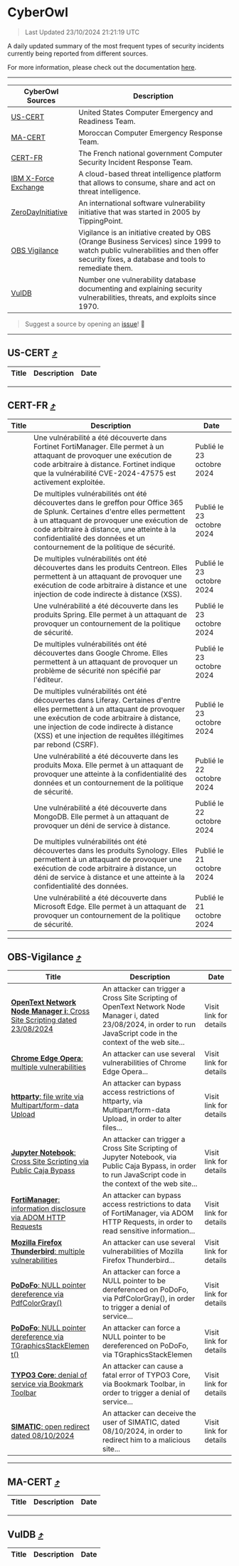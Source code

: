 
 <div id='top'></div>

# CyberOwl

 > Last Updated 23/10/2024 21:21:19 UTC
 
 A daily updated summary of the most frequent types of security incidents currently being reported from different sources.
 
 For more information, please check out the documentation [here](./docs/README.md).
 
 ---
 |CyberOwl Sources|Description|
 |---|---|
 |[US-CERT](#us-cert-arrow_heading_up)|United States Computer Emergency and Readiness Team.|
 |[MA-CERT](#ma-cert-arrow_heading_up)|Moroccan Computer Emergency Response Team.|
 |[CERT-FR](#cert-fr-arrow_heading_up)|The French national government Computer Security Incident Response Team.|
 |[IBM X-Force Exchange](#ibmcloud-arrow_heading_up)|A cloud-based threat intelligence platform that allows to consume, share and act on threat intelligence.|
 |[ZeroDayInitiative](#zerodayinitiative-arrow_heading_up)|An international software vulnerability initiative that was started in 2005 by TippingPoint.|
 |[OBS Vigilance](#obs-vigilance-arrow_heading_up)|Vigilance is an initiative created by OBS (Orange Business Services) since 1999 to watch public vulnerabilities and then offer security fixes, a database and tools to remediate them.|
 |[VulDB](#vuldb-arrow_heading_up)|Number one vulnerability database documenting and explaining security vulnerabilities, threats, and exploits since 1970.|
 
 > Suggest a source by opening an [issue](https://github.com/karimhabush/cyberowl/issues)! :raised_hands:
 ---

## US-CERT [:arrow_heading_up:](#cyberowl)

 |Title|Description|Date|
 |---|---|---|
 
 ---

## CERT-FR [:arrow_heading_up:](#cyberowl)

 |Title|Description|Date|
 |---|---|---|
 |[](https://www.cert.ssi.gouv.fr/avis/CERTFR-2024-AVI-0917/)|Une vulnérabilité a été découverte dans Fortinet FortiManager. Elle permet à un attaquant de provoquer une exécution de code arbitraire à distance. Fortinet indique que la vulnérabilité CVE-2024-47575 est activement exploitée.|Publié le 23 octobre 2024|
 |[](https://www.cert.ssi.gouv.fr/avis/CERTFR-2024-AVI-0916/)|De multiples vulnérabilités ont été découvertes dans le greffon pour Office 365 de Splunk. Certaines d'entre elles permettent à un attaquant de provoquer une exécution de code arbitraire à distance, une atteinte à la confidentialité des données et un contournement de la politique de sécurité.|Publié le 23 octobre 2024|
 |[](https://www.cert.ssi.gouv.fr/avis/CERTFR-2024-AVI-0915/)|De multiples vulnérabilités ont été découvertes dans les produits Centreon. Elles permettent à un attaquant de provoquer une exécution de code arbitraire à distance et une injection de code indirecte à distance (XSS).|Publié le 23 octobre 2024|
 |[](https://www.cert.ssi.gouv.fr/avis/CERTFR-2024-AVI-0914/)|Une vulnérabilité a été découverte dans les produits Spring. Elle permet à un attaquant de provoquer un contournement de la politique de sécurité.|Publié le 23 octobre 2024|
 |[](https://www.cert.ssi.gouv.fr/avis/CERTFR-2024-AVI-0913/)|De multiples vulnérabilités ont été découvertes dans Google Chrome. Elles permettent à un attaquant de provoquer un problème de sécurité non spécifié par l'éditeur.|Publié le 23 octobre 2024|
 |[](https://www.cert.ssi.gouv.fr/avis/CERTFR-2024-AVI-0912/)|De multiples vulnérabilités ont été découvertes dans Liferay. Certaines d'entre elles permettent à un attaquant de provoquer une exécution de code arbitraire à distance, une injection de code indirecte à distance (XSS) et une injection de requêtes illégitimes par rebond (CSRF).|Publié le 23 octobre 2024|
 |[](https://www.cert.ssi.gouv.fr/avis/CERTFR-2024-AVI-0911/)|Une vulnérabilité a été découverte dans les produits Moxa. Elle permet à un attaquant de provoquer une atteinte à la confidentialité des données et un contournement de la politique de sécurité.|Publié le 22 octobre 2024|
 |[](https://www.cert.ssi.gouv.fr/avis/CERTFR-2024-AVI-0910/)|Une vulnérabilité a été découverte dans MongoDB. Elle permet à un attaquant de provoquer un déni de service à distance.|Publié le 22 octobre 2024|
 |[](https://www.cert.ssi.gouv.fr/avis/CERTFR-2024-AVI-0909/)|De multiples vulnérabilités ont été découvertes dans les produits Synology. Elles permettent à un attaquant de provoquer une exécution de code arbitraire à distance, un déni de service à distance et une atteinte à la confidentialité des données.|Publié le 21 octobre 2024|
 |[](https://www.cert.ssi.gouv.fr/avis/CERTFR-2024-AVI-0908/)|Une vulnérabilité a été découverte dans Microsoft Edge. Elle permet à un attaquant de provoquer un contournement de la politique de sécurité.|Publié le 21 octobre 2024|
 
 ---

## OBS-Vigilance [:arrow_heading_up:](#cyberowl)

 |Title|Description|Date|
 |---|---|---|
 |[<a href="https://vigilance.fr/vulnerability/OpenText-Network-Node-Manager-i-Cross-Site-Scripting-dated-23-08-2024-45011" class="noirorange"><b>OpenText Network Node Manager i</b>: Cross Site Scripting dated 23/08/2024</a>](https://vigilance.fr/vulnerability/OpenText-Network-Node-Manager-i-Cross-Site-Scripting-dated-23-08-2024-45011)|An attacker can trigger a Cross Site Scripting of OpenText Network Node Manager i, dated 23/08/2024, in order to run JavaScript code in the context of the web site...|Visit link for details|
 |[<a href="https://vigilance.fr/vulnerability/Chrome-Edge-Opera-multiple-vulnerabilities-43358" class="noirorange"><b>Chrome  Edge  Opera</b>: multiple vulnerabilities</a>](https://vigilance.fr/vulnerability/Chrome-Edge-Opera-multiple-vulnerabilities-43358)|An attacker can use several vulnerabilities of Chrome  Edge  Opera...|Visit link for details|
 |[<a href="https://vigilance.fr/vulnerability/httparty-file-write-via-Multipart-form-data-Upload-43357" class="noirorange"><b>httparty</b>: file write via Multipart/form-data Upload</a>](https://vigilance.fr/vulnerability/httparty-file-write-via-Multipart-form-data-Upload-43357)|An attacker can bypass access restrictions of httparty, via Multipart/form-data Upload, in order to alter files...|Visit link for details|
 |[<a href="https://vigilance.fr/vulnerability/Jupyter-Notebook-Cross-Site-Scripting-via-Public-Caja-Bypass-45009" class="noirorange"><b>Jupyter Notebook</b>: Cross Site Scripting via Public Caja Bypass</a>](https://vigilance.fr/vulnerability/Jupyter-Notebook-Cross-Site-Scripting-via-Public-Caja-Bypass-45009)|An attacker can trigger a Cross Site Scripting of Jupyter Notebook, via Public Caja Bypass, in order to run JavaScript code in the context of the web site...|Visit link for details|
 |[<a href="https://vigilance.fr/vulnerability/FortiManager-information-disclosure-via-ADOM-HTTP-Requests-45330" class="noirorange"><b>FortiManager</b>: information disclosure via ADOM HTTP Requests</a>](https://vigilance.fr/vulnerability/FortiManager-information-disclosure-via-ADOM-HTTP-Requests-45330)|An attacker can bypass access restrictions to data of FortiManager, via ADOM HTTP Requests, in order to read sensitive information...|Visit link for details|
 |[<a href="https://vigilance.fr/vulnerability/Mozilla-Firefox-Thunderbird-multiple-vulnerabilities-43355" class="noirorange"><b>Mozilla Firefox  Thunderbird</b>: multiple vulnerabilities</a>](https://vigilance.fr/vulnerability/Mozilla-Firefox-Thunderbird-multiple-vulnerabilities-43355)|An attacker can use several vulnerabilities of Mozilla Firefox  Thunderbird...|Visit link for details|
 |[<a href="https://vigilance.fr/vulnerability/PoDoFo-NULL-pointer-dereference-via-PdfColorGray-45328" class="noirorange"><b>PoDoFo</b>: NULL pointer dereference via PdfColorGray()</a>](https://vigilance.fr/vulnerability/PoDoFo-NULL-pointer-dereference-via-PdfColorGray-45328)|An attacker can force a NULL pointer to be dereferenced on PoDoFo, via PdfColorGray(), in order to trigger a denial of service...|Visit link for details|
 |[<a href="https://vigilance.fr/vulnerability/PoDoFo-NULL-pointer-dereference-via-TGraphicsStackElement-45327" class="noirorange"><b>PoDoFo</b>: NULL pointer dereference via TGraphicsStackElemen<wbr>t()</wbr></a>](https://vigilance.fr/vulnerability/PoDoFo-NULL-pointer-dereference-via-TGraphicsStackElement-45327)|An attacker can force a NULL pointer to be dereferenced on PoDoFo, via TGraphicsStackElemen|Visit link for details|
 |[<a href="https://vigilance.fr/vulnerability/TYPO3-Core-denial-of-service-via-Bookmark-Toolbar-45324" class="noirorange"><b>TYPO3 Core</b>: denial of service via Bookmark Toolbar</a>](https://vigilance.fr/vulnerability/TYPO3-Core-denial-of-service-via-Bookmark-Toolbar-45324)|An attacker can cause a fatal error of TYPO3 Core, via Bookmark Toolbar, in order to trigger a denial of service...|Visit link for details|
 |[<a href="https://vigilance.fr/vulnerability/SIMATIC-open-redirect-dated-08-10-2024-45321" class="noirorange"><b>SIMATIC</b>: open redirect dated 08/10/2024</a>](https://vigilance.fr/vulnerability/SIMATIC-open-redirect-dated-08-10-2024-45321)|An attacker can deceive the user of SIMATIC, dated 08/10/2024, in order to redirect him to a malicious site...|Visit link for details|
 
 ---

## MA-CERT [:arrow_heading_up:](#cyberowl)

 |Title|Description|Date|
 |---|---|---|
 
 ---

## VulDB [:arrow_heading_up:](#cyberowl)

 |Title|Description|Date|
 |---|---|---|
 